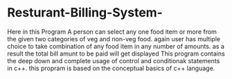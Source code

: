 # Resturant-Billing-System-
Here in this Program A person can select any one food item or more from the given two categories of veg and non-veg food.
again user has multiple choice to take combination of any food item in any number of amounts.
as a result the total bill amunt to be paid will get displayed 
This program contains the deep down and complete usage of control and conditionak statements in c++.
this propram is based on the conceptual basics of c++ language.
